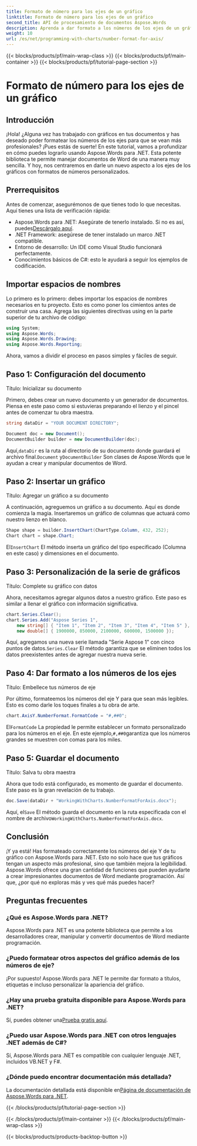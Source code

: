 ```yaml
---
title: Formato de número para los ejes de un gráfico
linktitle: Formato de número para los ejes de un gráfico
second_title: API de procesamiento de documentos Aspose.Words
description: Aprenda a dar formato a los números de los ejes de un gráfico con Aspose.Words para .NET con esta guía paso a paso. Mejore la legibilidad y el profesionalismo de sus documentos sin esfuerzo.
weight: 10
url: /es/net/programming-with-charts/number-format-for-axis/
---
```


{{< blocks/products/pf/main-wrap-class >}}
{{< blocks/products/pf/main-container >}}
{{< blocks/products/pf/tutorial-page-section >}}

# Formato de número para los ejes de un gráfico

## Introducción

¡Hola! ¿Alguna vez has trabajado con gráficos en tus documentos y has deseado poder formatear los números de los ejes para que se vean más profesionales? ¡Pues estás de suerte! En este tutorial, vamos a profundizar en cómo puedes lograrlo usando Aspose.Words para .NET. Esta potente biblioteca te permite manejar documentos de Word de una manera muy sencilla. Y hoy, nos centraremos en darle un nuevo aspecto a los ejes de los gráficos con formatos de números personalizados.

## Prerrequisitos

Antes de comenzar, asegurémonos de que tienes todo lo que necesitas. Aquí tienes una lista de verificación rápida:

-  Aspose.Words para .NET: Asegúrate de tenerlo instalado. Si no es así, puedes[Descárgalo aquí](https://releases.aspose.com/words/net/).
- .NET Framework: asegúrese de tener instalado un marco .NET compatible.
- Entorno de desarrollo: Un IDE como Visual Studio funcionará perfectamente.
- Conocimientos básicos de C#: esto le ayudará a seguir los ejemplos de codificación.

## Importar espacios de nombres

Lo primero es lo primero: debes importar los espacios de nombres necesarios en tu proyecto. Esto es como poner los cimientos antes de construir una casa. Agrega las siguientes directivas using en la parte superior de tu archivo de código:

```csharp
using System;
using Aspose.Words;
using Aspose.Words.Drawing;
using Aspose.Words.Reporting;
```

Ahora, vamos a dividir el proceso en pasos simples y fáciles de seguir.

## Paso 1: Configuración del documento

Título: Inicializar su documento

Primero, debes crear un nuevo documento y un generador de documentos. Piensa en este paso como si estuvieras preparando el lienzo y el pincel antes de comenzar tu obra maestra.

```csharp
string dataDir = "YOUR DOCUMENT DIRECTORY";

Document doc = new Document();
DocumentBuilder builder = new DocumentBuilder(doc);
```

 Aquí,`dataDir` es la ruta al directorio de su documento donde guardará el archivo final.`Document` y`DocumentBuilder` Son clases de Aspose.Words que le ayudan a crear y manipular documentos de Word.

## Paso 2: Insertar un gráfico

Título: Agregar un gráfico a su documento

A continuación, agreguemos un gráfico a su documento. Aquí es donde comienza la magia. Insertaremos un gráfico de columnas que actuará como nuestro lienzo en blanco.

```csharp
Shape shape = builder.InsertChart(ChartType.Column, 432, 252);
Chart chart = shape.Chart;
```

 El`InsertChart` El método inserta un gráfico del tipo especificado (Columna en este caso) y dimensiones en el documento.

## Paso 3: Personalización de la serie de gráficos

Título: Complete su gráfico con datos

Ahora, necesitamos agregar algunos datos a nuestro gráfico. Este paso es similar a llenar el gráfico con información significativa.

```csharp
chart.Series.Clear();
chart.Series.Add("Aspose Series 1",
    new string[] { "Item 1", "Item 2", "Item 3", "Item 4", "Item 5" },
    new double[] { 1900000, 850000, 2100000, 600000, 1500000 });
```

 Aquí, agregamos una nueva serie llamada "Serie Aspose 1" con cinco puntos de datos.`Series.Clear` El método garantiza que se eliminen todos los datos preexistentes antes de agregar nuestra nueva serie.

## Paso 4: Dar formato a los números de los ejes

Título: Embellece tus números de eje

Por último, formateemos los números del eje Y para que sean más legibles. Esto es como darle los toques finales a tu obra de arte.

```csharp
chart.AxisY.NumberFormat.FormatCode = "#,##0";
```

 El`FormatCode` La propiedad le permite establecer un formato personalizado para los números en el eje. En este ejemplo,`#,##0`garantiza que los números grandes se muestren con comas para los miles.

## Paso 5: Guardar el documento

Título: Salva tu obra maestra

Ahora que todo está configurado, es momento de guardar el documento. Este paso es la gran revelación de tu trabajo.

```csharp
doc.Save(dataDir + "WorkingWithCharts.NumberFormatForAxis.docx");
```

 Aquí, el`Save` El método guarda el documento en la ruta especificada con el nombre de archivo`WorkingWithCharts.NumberFormatForAxis.docx`.

## Conclusión

¡Y ya está! Has formateado correctamente los números del eje Y de tu gráfico con Aspose.Words para .NET. Esto no solo hace que tus gráficos tengan un aspecto más profesional, sino que también mejora la legibilidad. Aspose.Words ofrece una gran cantidad de funciones que pueden ayudarte a crear impresionantes documentos de Word mediante programación. Así que, ¿por qué no exploras más y ves qué más puedes hacer?

## Preguntas frecuentes

### ¿Qué es Aspose.Words para .NET?
Aspose.Words para .NET es una potente biblioteca que permite a los desarrolladores crear, manipular y convertir documentos de Word mediante programación.

### ¿Puedo formatear otros aspectos del gráfico además de los números de eje?
¡Por supuesto! Aspose.Words para .NET le permite dar formato a títulos, etiquetas e incluso personalizar la apariencia del gráfico.

### ¿Hay una prueba gratuita disponible para Aspose.Words para .NET?
 Sí, puedes obtener una[Prueba gratis aquí](https://releases.aspose.com/).

### ¿Puedo usar Aspose.Words para .NET con otros lenguajes .NET además de C#?
Sí, Aspose.Words para .NET es compatible con cualquier lenguaje .NET, incluidos VB.NET y F#.

### ¿Dónde puedo encontrar documentación más detallada?
 La documentación detallada está disponible en[Página de documentación de Aspose.Words para .NET](https://reference.aspose.com/words/net/).

{{< /blocks/products/pf/tutorial-page-section >}}

{{< /blocks/products/pf/main-container >}}
{{< /blocks/products/pf/main-wrap-class >}}

{{< blocks/products/products-backtop-button >}}
